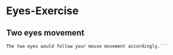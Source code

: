# Eyes-Exercise

## Two eyes movement
```What should you expect on this game? 
The two eyes would follow your mouse movement accordingly.```
